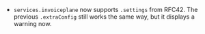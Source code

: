 - `services.invoiceplane` now supports `.settings` from RFC42. The previous
  `.extraConfig` still works the same way, but it displays a warning now.

